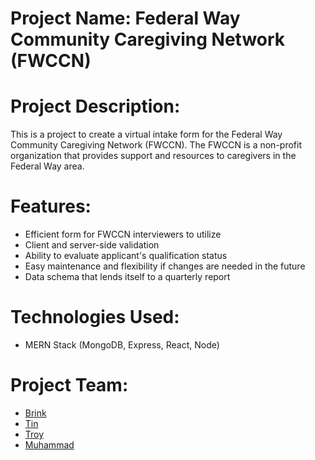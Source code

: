 # Project Name: Federal Way Community Caregiving Network (FWCCN)

# Project Description:
This is a project to create a virtual intake form for the Federal Way Community Caregiving Network (FWCCN). The FWCCN is a non-profit organization that provides support and resources to caregivers in the Federal Way area.

# Features:

* Efficient form for FWCCN interviewers to utilize
* Client and server-side validation
* Ability to evaluate applicant's qualification status
* Easy maintenance and flexibility if changes are needed in the future
* Data schema that lends itself to a quarterly report

# Technologies Used:

* MERN Stack (MongoDB, Express, React, Node)

# Project Team:

* [Brink](https://www.linkedin.com/in/eebrink/)
* [Tin](https://github.com/tinpham5614)
* [Troy](https://github.com/TroyFPV48)
* [Muhammad](https://github.com/MuhammadNSC)

